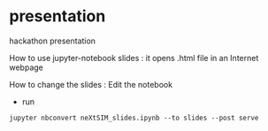# presentation
hackathon presentation

How to use jupyter-notebook slides : it opens .html file in an Internet webpage 

How to change the slides : 
Edit the notebook

- run 
```
jupyter nbconvert neXtSIM_slides.ipynb --to slides --post serve
```

